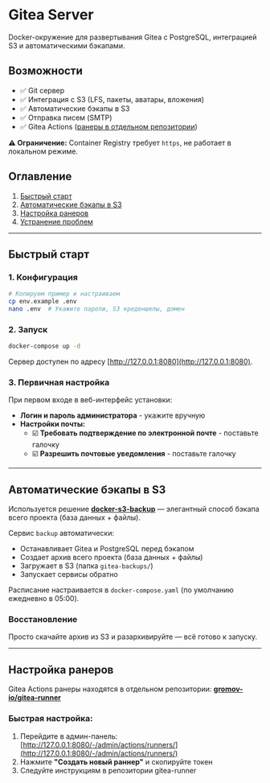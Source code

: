 # Gitea Server

Docker-окружение для развертывания Gitea с PostgreSQL, интеграцией S3 и автоматическими бэкапами.

## Возможности
- ✅ Git сервер
- ✅ Интеграция с S3 (LFS, пакеты, аватары, вложения)
- ✅ Автоматические бэкапы в S3
- ✅ Отправка писем (SMTP)
- ✅ Gitea Actions ([ранеры в отдельном репозитории](https://github.com/gromov-io/gitea-runner))

**⚠️ Ограничение:** Container Registry требует `https`, не работает в локальном режиме.

## Оглавление
1. [Быстрый старт](#быстрый-старт)
2. [Автоматические бэкапы в S3](#автоматические-бэкапы-в-s3)
3. [Настройка ранеров](#настройка-ранеров)
4. [Устранение проблем](#устранение-проблем)


---

## Быстрый старт

### 1. Конфигурация

```bash
# Копируем пример и настраиваем
cp env.example .env
nano .env  # Укажите пароли, S3 креденшелы, домен
```

### 2. Запуск

```bash
docker-compose up -d
```

Сервер доступен по адресу [http://127.0.0.1:8080](http://127.0.0.1:8080).

### 3. Первичная настройка

При первом входе в веб-интерфейс установки:
- **Логин и пароль администратора** - укажите вручную
- **Настройки почты:**
  - ☑️ **Требовать подтверждение по электронной почте** - поставьте галочку
  - ☑️ **Разрешить почтовые уведомления** - поставьте галочку

---

## Автоматические бэкапы в S3

Используется решение **[docker-s3-backup](https://github.com/gromov-io/docker-s3-backup)** — элегантный способ бэкапа всего проекта (база данных + файлы).


Сервис `backup` автоматически:
   - Останавливает Gitea и PostgreSQL перед бэкапом
   - Создает архив всего проекта (база данных + файлы)
   - Загружает в S3 (папка `gitea-backups/`)
   - Запускает сервисы обратно

Расписание настраивается в `docker-compose.yaml` (по умолчанию ежедневно в 05:00).

### Восстановление

Просто скачайте архив из S3 и разархивируйте — всё готово к запуску.

---

## Настройка ранеров

Gitea Actions ранеры находятся в отдельном репозитории: **[gromov-io/gitea-runner](https://github.com/gromov-io/gitea-runner)**

### Быстрая настройка:

1. Перейдите в админ-панель: [http://127.0.0.1:8080/-/admin/actions/runners/](http://127.0.0.1:8080/-/admin/actions/runners/)
2. Нажмите **"Создать новый раннер"** и скопируйте токен
3. Следуйте инструкциям в репозитории gitea-runner